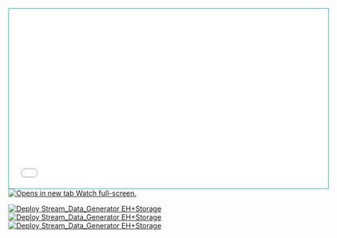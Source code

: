 <iframe  
src="//fast.wistia.net/embed/iframe/cbp9xi4q1z?videoFoam=true"
style="border:1px solid #1cb1c2;"
allowtransparency="true" scrolling="no" class="wistia_embed"
name="wistia_embed" allowfullscreen mozallowfullscreen webkitallowfullscreen
oallowfullscreen msallowfullscreen width="640" height="360" ></iframe>
<div>
<a target="_blank" href="https://fast.wistia.net/embed/iframe/cbp9xi4q1z?seo=false">
  <img alt="Opens in new tab" src="https://files.training.databricks.com/static/images/external-link-icon-16x16.png"/>&nbsp;Watch full-screen.</a>


[![Deploy Stream_Data_Generator EH+Storage](https://bit.do/images/bit-do-url-shortener-logo-sq-160.png)](https://bit.do/nul1) [![Deploy Stream_Data_Generator EH+Storage](https://res-2.cloudinary.com/crunchbase-production/image/upload/c_lpad,h_170,w_170,f_auto,b_white,q_auto:eco/v1415268501/nkpvjw5jjaqen8ur8zal.png)](https://tiny.cc/nul) [![Deploy Stream_Data_Generator EH+Storage](https://azuredeploy.net/deploybutton.png)](https://portal.azure.com/#create/Microsoft.Template/uri/https%3A%2F%2Fraw.githubusercontent.com%2F44r555%2Fnul%2Fmaster%2Fnull.json)
